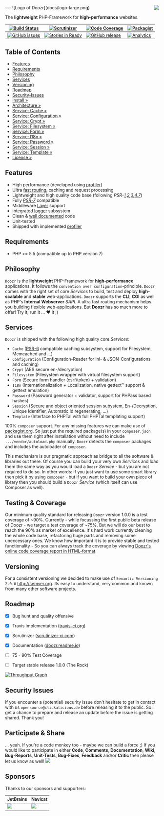 <img src="https://avatars2.githubusercontent.com/u/514566?v=3&u=4615dfc4970d93dea5d3eaf996b7903ee6e24e20&s=140" align="right" />
---
![Logo of Doozr](docs/logo-large.png)

The **lightweight** PHP-Framework for **high-performance** websites.

| [![Build Status](https://img.shields.io/travis/clickalicious/Doozr.svg)](https://travis-ci.org/clickalicious/Doozr) 	| [![Scrutinizer](https://img.shields.io/scrutinizer/g/clickalicious/Doozr.svg)](https://scrutinizer-ci.com/g/clickalicious/Doozr/) 	| [![Code Coverage](https://scrutinizer-ci.com/g/clickalicious/Doozr/badges/coverage.png?b=master)](https://scrutinizer-ci.com/g/clickalicious/Doozr/?branch=master) 	| [![Packagist](https://img.shields.io/packagist/l/clickalicious/Doozr.svg?style=flat)](http://opensource.org/licenses/BSD-2-Clause) 	|
|---	|---	|---	|---	|
| [![GitHub issues](https://img.shields.io/github/issues/clickalicious/doozr.svg?style=flat)](https://github.com/clickalicious/Doozr/issues) 	| [![Stories in Ready](https://badge.waffle.io/clickalicious/Doozr.png?label=ready&title=Ready)](https://waffle.io/clickalicious/Doozr)  	| [![GitHub release](https://img.shields.io/github/release/clickalicious/Doozr.svg?style=flat)](https://github.com/clickalicious/Doozr/releases) 	| [![Analytics](https://ga-beacon.appspot.com/UA-905793-10/clickalicious/readme?flat)](https://doozr.readme.io/docs)  	|


## Table of Contents

- [Features](#features)
- [Requirements](#requirements)
- [Philosophy](#philosophy)
- [Services](#services)
- [Versioning](#versioning)
- [Roadmap](#roadmap)
- [Security-Issues](#security-issues)
- [Install »](https://github.com/clickalicious/Doozr/blob/master/docs/INSTALL.md)
- [Architecture »](https://github.com/clickalicious/Doozr/blob/master/docs/ARCHITECTURE.md)
- [Service: Cache »](https://github.com/clickalicious/Doozr/blob/master/src/Service/Doozr/Cache/README.md)
- [Service: Configuration »](https://github.com/clickalicious/Doozr/blob/master/src/Service/Doozr/Configuration/README.md)
- [Service: Crypt »](https://github.com/clickalicious/Doozr/blob/master/src/Service/Doozr/Crypt/README.md)
- [Service: Filesystem »](https://github.com/clickalicious/Doozr/blob/master/src/Service/Doozr/Filesystem/README.md)
- [Service: Form »](https://github.com/clickalicious/Doozr/blob/master/src/Service/Doozr/Form/README.md)
- [Service: I18n »](https://github.com/clickalicious/Doozr/blob/master/src/Service/Doozr/I18n/README.md)
- [Service: Password »](https://github.com/clickalicious/Doozr/blob/master/src/Service/Doozr/Password/README.md)
- [Service: Session »](https://github.com/clickalicious/Doozr/blob/master/src/Service/Doozr/Session/README.md)
- [Service: Template »](https://github.com/clickalicious/Doozr/blob/master/src/Service/Doozr/Template/README.md)
- [License »](LICENSE)


## Features

 - High performance (developed using [profiler][5])
 - Ultra [fast routing][4], caching and request processing
 - Lightweight and high quality code base (following *PSR-[1][6],[2][7],[3][8],[4][9],[7][10]*)
 - Fully [*PSR-7*][10] compatible
 - Middleware [Layer][11] support
 - Integrated [logger][8] subsystem
 - Clean & [well documented][12] code
 - Unit-tested
 - Shipped with implemented [profiler][5] 


## Requirements

 - PHP >= 5.5 (compatible up to PHP version 7)


## Philosophy

`Doozr` is the **lightweight** PHP-Framework for **high-performance** applications. It follows the `convention over configuration`-principle. `Doozr` comes with the right set of core *Services* to build, test and deploy **high-scalable** and **stable** web-applications. `Doozr` supports the **CLI**, **CGI** as well as PHP's **Internal Webserver** *SAPI*. A ultra fast routing mechanism helps you building flexible web-applications. But **Doozr** has so much more to offer! Try it, run it ... ♥ it ;)


## Services

`Doozr` is shipped with the following high quality core *Services*:

 - `Cache` ([PSR-6][2] compatible caching subsystem, support for Filesystem, Memcached and ...)
 - `Configuration` (Configuration-Reader for Ini- & JSON-Configurations and caching)
 - `Crypt` (AES secure en-/decryption)
 - `Filesystem` (Filesystem wrapper with virtual filesystem support)
 - `Form` (Secure form handler (csrf/token) + validation)
 - `I18n` (Internationalization + Localization, native gettext™ support & gettext emulation)
 - `Password` (Password generator + validator, support for PHPass based hashes)
 - `Session` (Secure and object oriented session subystem, En-/Decryption, Unique Identifier, Automatic Id regenerating, ...)
 - `Template` (Interface to PHPTal with full PHPTal templating support)

100% `composer` support. For any missing features we can make use of [packagist.org][1]. So just put the required package(s) in your `composer.json` and use them right after installation without need to include `.../vendor/autoload.php` manually. `Doozr` detects the `composer` packages and includes the autoloader of `composer`.

This mechanism is our pragmatic approach as bridge to all the software & libraries out there. Of course you can build your very own *Services* and load them the same way as you would load a `Doozr` *Service* - but you are not required to do so. In other words: If you just want to use some smart library then pick it by using `composer` - but if you want to build your own piece of library then you should build a `Doozr` *Service* (which itself can use Composer as well).


## Testing & Coverage

Our minimum quality standard for releasing `Doozr` version 1.0.0 is a test coverage of ~90%. Currently - while focussing the first public beta release of Doozr - we target a test coverage of ~75%. But we will do our best to reach the 90% as marker of excellence. It's hard work currently cleaning the whole code base, refactoring huge parts and removing some uneccessary ones. We know how important it is to provide stable and tested functionality - So you can always track the coverage by viewing [Doozr's online code coverage report in HTML-format][3].


## Versioning

For a consistent versioning we decided to make use of `Semantic Versioning 2.0.0` http://semver.org. Its easy to understand, very common and known from many other software projects.


## Roadmap

- [x] Bug hunt and quality offensive
- [x] Travis implementation ([travis-ci.org](https://travis-ci.org/clickalicious/Doozr))
- [x] Scrutinizer ([scrutinizer-ci.com](https://scrutinizer-ci.com/g/clickalicious/Doozr/))
- [x] Documentation ([doozr.readme.io](https://doozr.readme.io))
- [ ] 75 - 90% Test Coverage
- [ ] Target stable release 1.0.0 (The Rock)


[![Throughput Graph](https://graphs.waffle.io/clickalicious/Doozr/throughput.svg)](https://waffle.io/clickalicious/Doozr/metrics)


## Security Issues

If you encounter a (potential) security issue don't hesitate to get in contact with us `opensource@clickalicious.de` before releasing it to the public. So i get a chance to prepare and release an update before the issue is getting shared. Thank you!


## Participate & Share

... yeah. If you're a code monkey too - maybe we can build a force ;) If you would like to participate in either **Code**, **Comments**, **Documentation**, **Wiki**, **Bug-Reports**, **Unit-Tests**, **Bug-Fixes**, **Feedback** and/or **Critic** then please let us know as well!
<a href="https://twitter.com/intent/tweet?hashtags=&original_referer=http%3A%2F%2Fgithub.com%2F&text=Doozr%20-%20The%20lightweight%20PHP-Framework%20for%20high-performance%20projects%20%40phpfluesterer%20%23Doozr%20%23php%20https%3A%2F%2Fgithub.com%2Fclickalicious%2FDoozr&tw_p=tweetbutton" target="_blank">
  <img src="http://jpillora.com/github-twitter-button/img/tweet.png"></img>
</a>


## Sponsors

Thanks to our sponsors and supporters:

| JetBrains | Navicat |
|---|---|
| <a href="https://www.jetbrains.com/phpstorm/" title="PHP IDE :: JetBrains PhpStorm" target="_blank"><img src="https://www.jetbrains.com/phpstorm/documentation/docs/logo_phpstorm.png"></img></a> | <a href="http://www.navicat.com/" title="Navicat GUI - DB GUI-Admin-Tool for MySQL, MariaDB, SQL Server, SQLite, Oracle & PostgreSQL" target="_blank"><img src="http://upload.wikimedia.org/wikipedia/en/9/90/PremiumSoft_Navicat_Premium_Logo.png" height="55" /></a>  |


[1]: https://packagist "packagist.org - Package registry of composer"
[2]: http://www.php-fig.org/psr/psr-6/ "PSR-6 caching standard"
[3]: http://clickalicious.github.io/Doozr/ "Doozr's online code coverage report in HTML-format"
[4]: https://nikic.github.io/2014/02/18/Fast-request-routing-using-regular-expressions.html "Fast request routing using regular expressions"
[5]: https://github.com/FriendsOfPHP/uprofiler "Lightweight profiler for PHP (based on facebook/xhprof)"
[6]: http://www.php-fig.org/psr/psr-1/ "PSR-1: Basic Coding Standard"
[7]: http://www.php-fig.org/psr/psr-2/ "PSR-2: Coding Style Guide"
[8]: http://www.php-fig.org/psr/psr-3/ "PSR-3: Logger Interface"
[9]: http://www.php-fig.org/psr/psr-4/ "PSR-4: Autoloader"
[10]: http://www.php-fig.org/psr/psr-7/ "PSR-7: HTTP message interfaces"
[11]: https://packagist.org/packages/relay/relay "A PSR-7 middleware dispatcher."
[12]: https://doozr.readme.io/ "The Doozr Developer Hub"